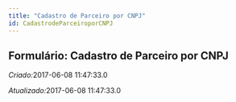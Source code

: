 ```yaml
---
title: "Cadastro de Parceiro por CNPJ"
id: CadastrodeParceiroporCNPJ
---
```

<div id="d17867e1" class="section chapter">

<div class="titlepage">

<div>

<div>

## Formulário: Cadastro de Parceiro por CNPJ

</div>

</div>

</div>

<span class="emphasis"> *Criado:*</span>2017-06-08 11:47:33.0

<span class="emphasis">*Atualizado:*</span>2017-06-08 11:47:33.0

</div>
